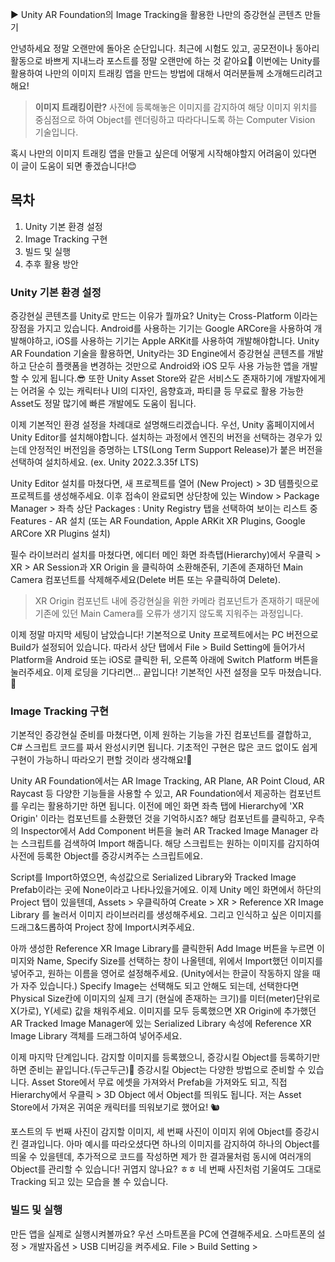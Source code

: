 ▶ Unity AR Foundation의 Image Tracking을 활용한 나만의 증강현실 콘텐츠 만들기

안녕하세요 정말 오랜만에 돌아온 순단입니다.
최근에 시험도 있고, 공모전이나 동아리 활동으로 바쁘게 지내느라 포스트를 정말 오랜만에 하는 것 같아요🥹
이번에는 Unity를 활용하여 나만의 이미지 트래킹 앱을 만드는 방법에 대해서 여러분들께 소개해드리려고 해요!

> **이미지 트래킹이란?**
> 사전에 등록해놓은 이미지를 감지하여 해당 이미지 위치를 중심점으로 하여 Object를 렌더링하고 따라다니도록 하는 Computer Vision 기술입니다.

혹시 나만의 이미지 트래킹 앱을 만들고 싶은데 어떻게 시작해야할지 어려움이 있다면 이 글이 도움이 되면 좋겠습니다!😊

## 목차
1. Unity 기본 환경 설정
2. Image Tracking 구현
3. 빌드 및 실행
4. 추후 활용 방안

### Unity 기본 환경 설정
증강현실 콘텐츠를 Unity로 만드는 이유가 뭘까요? Unity는 Cross-Platform 이라는 장점을 가지고 있습니다. Android를 사용하는 기기는 Google ARCore을 사용하여 개발해야하고, iOS를 사용하는 기기는 Apple ARKit를 사용하여 개발해야합니다.
Unity AR Foundation 기술을 활용하면, Unity라는 3D Engine에서 증강현실 콘텐츠를 개발하고 단순히 플랫폼을 변경하는 것만으로 Android와 iOS 모두 사용 가능한 앱을 개발할 수 있게 됩니다.😎
또한 Unity Asset Store와 같은 서비스도 존재하기에 개발자에게는 어려울 수 있는 캐릭터나 UI의 디자인, 음향효과, 파티클 등 무료로 활용 가능한 Asset도 정말 많기에 빠른 개발에도 도움이 됩니다.

이제 기본적인 환경 설정을 차례대로 설명해드리겠습니다.
우선, Unity 홈페이지에서 Unity Editor를 설치해야합니다. 설치하는 과정에서 엔진의 버전을 선택하는 경우가 있는데 안정적인 버전임을 증명하는 LTS(Long Term Support Release)가 붙은 버전을 선택하여 설치하세요. (ex. Unity 2022.3.35f LTS)

Unity Editor 설치를 마쳤다면, 새 프로젝트를 열어 (New Project) > 3D 템플릿으로 프로젝트를 생성해주세요. 이후 접속이 완료되면 상단창에 있는 Window > Package Manager > 좌측 상단 Packages : Unity Registry 탭을 선택하여 보이는 리스트 중 Features - AR 설치 (또는 AR Foundation, Apple ARKit XR Plugins, Google ARCore XR Plugins 설치) 

필수 라이브러리 설치를 마쳤다면, 에디터 메인 화면 좌측탭(Hierarchy)에서 우클릭 > XR > AR Session과 XR Origin 을 클릭하여 소환해준뒤, 기존에 존재하던 Main Camera 컴포넌트를 삭제해주세요(Delete 버튼 또는 우클릭하여 Delete). 
> XR Origin 컴포넌트 내에 증강현실을 위한 카메라 컴포넌트가 존재하기 때문에 기존에 있던 Main Camera를 오류가 생기지 않도록 지워주는 과정입니다.

이제 정말 마지막 세팅이 남았습니다! 기본적으로 Unity 프로젝트에서는 PC 버전으로 Build가 설정되어 있습니다. 따라서 상단 탭에서 File > Build Setting에 들어가서 Platform을 Android 또는 iOS로 클릭한 뒤, 오른쪽 아래에 Switch Platform 버튼을 눌러주세요.
이제 로딩을 기다리면... 끝입니다! 기본적인 사전 설정을 모두 마쳤습니다. 👏
### Image Tracking 구현
기본적인 증강현실 준비를 마쳤다면, 이제 원하는 기능을 가진 컴포넌트를 결합하고, C# 스크립트 코드를 짜서 완성시키면 됩니다. 기초적인 구현은 많은 코드 없이도 쉽게 구현이 가능하니 따라오기 편할 것이라 생각해요!🤭

Unity AR Foundation에서는 AR Image Tracking, AR Plane, AR Point Cloud, AR Raycast 등 다양한 기능들을 사용할 수 있고, AR Foundation에서 제공하는 컴포넌트를 우리는 활용하기만 하면 됩니다. 이전에 메인 화면 좌측 탭에 Hierarchy에 'XR Origin' 이라는 컴포넌트를 소환했던 것을 기억하시죠? 해당 컴포넌트를 클릭하고, 우측의 Inspector에서 Add Component 버튼을 눌러 AR Tracked Image Manager 라는 스크립트를 검색하여 Import 해줍니다. 해당 스크립트는 원하는 이미지를 감지하여 사전에 등록한 Object를 증강시켜주는 스크립트에요.

Script를 Import하였으면, 속성값으로 Serialized Library와 Tracked Image Prefab이라는 곳에 None이라고 나타나있을거에요. 이제 Unity 메인 화면에서 하단의 Project 탭이 있을텐데, Assets > 우클릭하여 Create > XR > Reference XR Image Library 를 눌러서 이미지 라이브러리를 생성해주세요.
그리고 인식하고 싶은 이미지를 드래그&드롭하여 Project 창에 Import시켜주세요.

아까 생성한 Reference XR Image Library를 클릭한뒤 Add Image 버튼을 누르면 이미지와 Name, Specify Size를 선택하는 창이 나올텐데, 위에서 Import했던 이미지를 넣어주고, 원하는 이름을 영어로 설정해주세요. (Unity에서는 한글이 작동하지 않을 때가 자주 있습니다.)
Specify Image는 선택해도 되고 안해도 되는데, 선택한다면 Physical Size칸에 이미지의 실제 크기 (현실에 존재하는 크기)를 미터(meter)단위로 X(가로), Y(세로) 값을 채워주세요.
이미지를 모두 등록했으면 XR Origin에 추가했던 AR Tracked Image Manager에 있는 Serialized Library 속성에 Reference XR Image Library 객체를 드래그하여 넣어주세요. 

이제 마지막 단계입니다. 감지할 이미지를 등록했으니, 증강시킬 Object를 등록하기만 하면 준비는 끝입니다.(두근두근)🥰 증강시킬 Object는 다양한 방법으로 준비할 수 있습니다. Asset Store에서 무료 에셋을 가져와서 Prefab을 가져와도 되고, 직접 Hierarchy에서 우클릭 > 3D Object 에서 Object를 띄워도 됩니다. 저는 Asset Store에서 가져온 귀여운 캐릭터를 띄워보기로 했어요! 🐿️

포스트의 두 번째 사진이 감지할 이미지, 세 번째 사진이 이미지 위에 Object를 증강시킨 결과입니다. 아마 예시를 따라오셨다면 하나의 이미지를 감지하여 하나의 Object를 띄울 수 있을텐데, 추가적으로 코드를 작성하면 제가 한 결과물처럼 동시에 여러개의 Object를 관리할 수 있습니다! 귀엽지 않나요? ㅎㅎ 네 번째 사진처럼 기울여도 그대로 Tracking 되고 있는 모습을 볼 수 있습니다.
### 빌드 및 실행
만든 앱을 실제로 실행시켜볼까요? 우선 스마트폰을 PC에 연결해주세요.  스마트폰의 설정 > 개발자옵션 > USB 디버깅을 켜주세요.   File > Build Setting > 